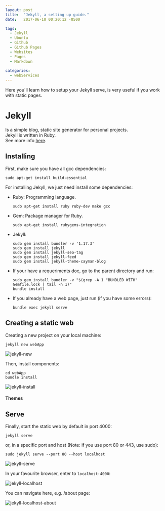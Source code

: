 ```yaml
---
layout: post
title:  "Jekyll, a setting up guide."
date:   2017-06-10 00:20:12 -0500

tags:
  - Jekyll
  - Ubuntu
  - Github
  - Github Pages
  - Websites
  - Pages
  - Markdown
  
categories:
  - webServices
---
```


Here you'll learn how to setup your Jekyll serve, is very useful if you work with static pages.

# Jekyll

Is a simple blog, static site generator for personal projects.  
Jekyll is written in Ruby.  
See more info [here](https://jekyllrb.com/).

## Installing

First, make sure you have all gcc dependencies:

    sudo apt-get install build-essential

For installing Jekyll, we just need install some dependencies:

* Ruby: Programming language.

      sudo apt-get install ruby ruby-dev make gcc

* Gem: Package manager for Ruby.

      sudo apt-get install rubygems-integration

* Jekyll:

      sudo gem install bundler -v '1.17.3'  
      sudo gem install jekyll  
      sudo gem install jekyll-seo-tag  
      sudo gem install jekyll-feed  
      sudo gem install jekyll-theme-cayman-blog  

* If your have a requeriments doc, go to the parent directory and run:

      sudo gem install bundler -v "$(grep -A 1 "BUNDLED WITH" Gemfile.lock | tail -n 1)"
      bundle install

* If you already have a web page, just run (if you have some errors):

      bundle exec jekyll serve

## Creating a static web

Creating a new project on your local machine:

    jekyll new webApp
    
![jekyll-new][jekyll_new]

Then, install components:

    cd webApp
    bundle install

![jekyll-install][jekyll_install]

#### Themes

## Serve

Finally, start the static web by default in port 4000:

    jekyll serve

or, in a specific port and host (Note: if you use port 80 or 443, use sudo):

    sudo jekyll serve --port 80 --host localhost

![jekyll-serve][jekyll_serve]

In your favourite browser, enter to `localhost:4000`:

![jekyll-localhost][jekyll_localhost]

You can navigate here, e.g. /about page:

![jekyll-localhost-about][jekyll_localhost_about]

[jekyll_new]:             /assets/webApp/jekyll/jekyll_new.png
[jekyll_install]:         /assets/webApp/jekyll/jekyll_install.png
[jekyll_serve]:           /assets/webApp/jekyll/jekyll_serve.png
[jekyll_localhost]:       /assets/webApp/jekyll/jekyll_localhost.png
[jekyll_localhost_about]: /assets/webApp/jekyll/jekyll_localhost_about.png

